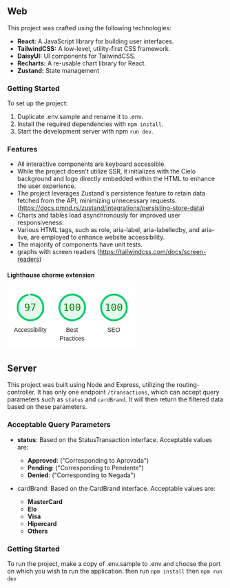 ## Web
This project was crafted using the following technologies:
- <b>React:</b> A JavaScript library for building user interfaces.
- <b>TailwindCSS:</b> A low-level, utility-first CSS framework.
- <b>DaisyUI:</b> UI components for TailwindCSS.
- <b>Recharts:</b> A re-usable chart library for React.
- <b>Zustand:</b>  State management

### Getting Started
To set up the project:
1. Duplicate .env.sample and rename it to .env.
2. Install the required dependencies with `npm install`.
3. Start the development server with npm `run dev`.


### Features
  - All interactive components are keyboard accessible.
  - While the project doesn't utilize SSR, it initializes with the Cielo background and logo directly embedded within the HTML to enhance the user experience.
  - The project leverages Zustand's persistence feature to retain data fetched from the API, minimizing unnecessary requests. (https://docs.pmnd.rs/zustand/integrations/persisting-store-data)
  - Charts and tables load asynchronously for improved user responsiveness.
  - Various HTML tags, such as role, aria-label, aria-labelledby, and aria-live, are employed to enhance website accessibility.
- The majority of components have unit tests.
- graphs with screen readers (https://tailwindcss.com/docs/screen-readers)

#### Lighthouse chorme extension

![Lighthouse](./lighthouse.png)

## Server
This project was built using Node and Express, utilizing the routing-controller. It has only one endpoint `/transactions`, which can accept query parameters such as `status` and `cardBrand`. It will then return the filtered data based on these parameters.

### Acceptable Query Parameters
- <b>status</b>: Based on the StatusTransaction interface. Acceptable values are:
  - <b>Approved</b>: ("Corresponding to Aprovada")
  - <b>Pending</b>: ("Corresponding to Pendente")
  - <b>Denied</b>: ("Corresponding to Negada")

- cardBrand: Based on the CardBrand interface. Acceptable values are:
  - <b>MasterCard</b>
  - <b>Elo</b>
  - <b>Visa</b>
  - <b>Hipercard</b>
  - <b>Others</b>

### Getting Started

To run the project, make a copy of .env.sample to .env and choose the port on which you wish to run the application.
then run `npm install` then `npm run dev`
